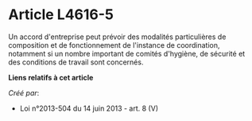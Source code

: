 # Article L4616-5

Un accord d'entreprise peut prévoir des modalités particulières de composition et de fonctionnement de l'instance de
coordination, notamment si un nombre important de comités d'hygiène, de sécurité et des conditions de travail sont concernés.

**Liens relatifs à cet article**

_Créé par_:

  - Loi n°2013-504 du 14 juin 2013 - art. 8 (V)
